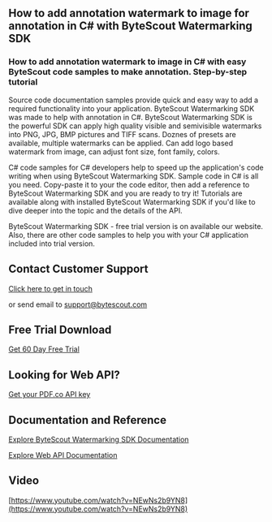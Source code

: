## How to add annotation watermark to image for annotation in C# with ByteScout Watermarking SDK

### How to add annotation watermark to image in C# with easy ByteScout code samples to make annotation. Step-by-step tutorial

Source code documentation samples provide quick and easy way to add a required functionality into your application. ByteScout Watermarking SDK was made to help with annotation in C#. ByteScout Watermarking SDK is the powerful SDK can apply high quality visible and semivisible watermarks into PNG, JPG, BMP pictures and TIFF scans. Doznes of presets are available, multiple watermarks can be applied. Can add logo based watermark from image, can adjust font size, font family, colors.

C# code samples for C# developers help to speed up the application's code writing when using ByteScout Watermarking SDK. Sample code in C# is all you need. Copy-paste it to your the code editor, then add a reference to ByteScout Watermarking SDK and you are ready to try it! Tutorials are available along with installed ByteScout Watermarking SDK if you'd like to dive deeper into the topic and the details of the API.

ByteScout Watermarking SDK - free trial version is on available our website. Also, there are other code samples to help you with your C# application included into trial version.

## Contact Customer Support

[Click here to get in touch](https://bytescout.zendesk.com/hc/en-us/requests/new?subject=ByteScout%20Watermarking%20SDK%20Question)

or send email to [support@bytescout.com](mailto:support@bytescout.com?subject=ByteScout%20Watermarking%20SDK%20Question) 

## Free Trial Download

[Get 60 Day Free Trial](https://bytescout.com/download/web-installer?utm_source=github-readme)

## Looking for Web API? 

[Get your PDF.co API key](https://pdf.co/documentation/api?utm_source=github-readme)

## Documentation and Reference

[Explore ByteScout Watermarking SDK Documentation](https://bytescout.com/documentation/index.html?utm_source=github-readme)

[Explore Web API Documentation](https://pdf.co/documentation/api?utm_source=github-readme)

## Video

[https://www.youtube.com/watch?v=NEwNs2b9YN8](https://www.youtube.com/watch?v=NEwNs2b9YN8)